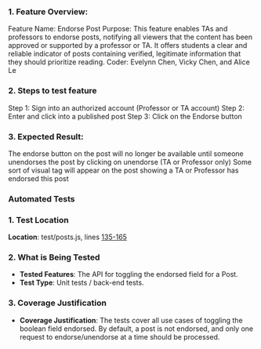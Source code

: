 ### 1. Feature Overview:

Feature Name: Endorse Post
Purpose: This feature enables TAs and professors to endorse posts, notifying all viewers that the content has been approved or supported by a professor or TA. It offers students a clear and reliable indicator of posts containing verified, legitimate information that they should prioritize reading.
Coder: Evelynn Chen, Vicky Chen, and Alice Le

### 2. Steps to test feature
Step 1: Sign into an authorized account (Professor or TA account)
Step 2: Enter and click into a published post
Step 3: Click on the Endorse button


### 3. Expected Result:
The endorse button on the post will no longer be available until someone unendorses the post by clicking on unendorse
 (TA or Professor only)
Some sort of visual tag will appear on the post showing a TA or Professor has endorsed this post

### Automated Tests

### 1. Test Location
**Location**: test/posts.js, lines [135-165](https://github.com/CMU-313/nodebb-f24-boba/blob/f24/test/posts.js#L135-L165)

### 2. What is Being Tested
- **Tested Features**: The API for toggling the endorsed field for a Post.
- **Test Type**: Unit tests / back-end tests.

### 3. Coverage Justification
- **Coverage Justification**:
The tests cover all use cases of toggling the boolean field endorsed. By default, a post is not endorsed, and only one request to endorse/unendorse at a time should be processed. 